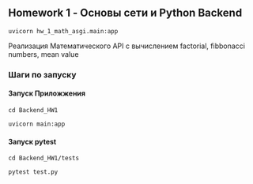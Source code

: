 ## Homework 1 - Основы сети и Python Backend

    uvicorn hw_1_math_asgi.main:app
Реализация Математического API с вычислением factorial, fibbonacci numbers, mean value
### Шаги по запуску
#### Запуск Приложжения
    cd Backend_HW1
    
    uvicorn main:app
#### Запуск pytest
    cd Backend_HW1/tests
    
    pytest test.py
